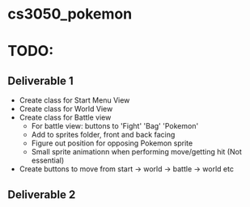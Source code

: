 # cs3050_pokemon



# TODO:
## Deliverable 1
* Create class for Start Menu View
* Create class for World View
* Create class for Battle view
    * For battle view: buttons to 'Fight' 'Bag' 'Pokemon'
    * Add to sprites folder, front and back facing
    * Figure out position for opposing Pokemon sprite
    * Small sprite animationn when performing move/getting hit (Not essential)
* Create buttons to move from start -> world -> battle -> world etc

## Deliverable 2
